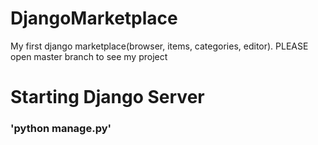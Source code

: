# DjangoMarketplace
My first django marketplace(browser, items, categories, editor). PLEASE open master branch to see my project

# Starting Django Server
### 'python manage.py' 
